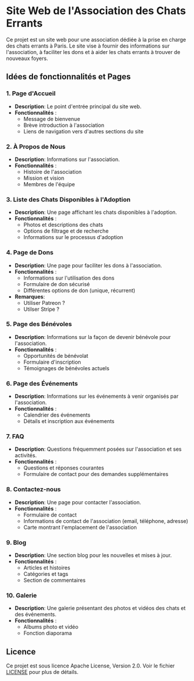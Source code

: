 # Site Web de l'Association des Chats Errants

Ce projet est un site web pour une association dédiée à la prise en charge des chats errants à Paris. Le site vise à fournir des informations sur l'association, à faciliter les dons et à aider les chats errants à trouver de nouveaux foyers.

## Idées de fonctionnalités et Pages

### 1. Page d'Accueil
- **Description**: Le point d'entrée principal du site web.
- **Fonctionnalités** :
  - Message de bienvenue
  - Brève introduction à l'association
  - Liens de navigation vers d'autres sections du site

### 2. À Propos de Nous
- **Description**: Informations sur l'association.
- **Fonctionnalités** :
  - Histoire de l'association
  - Mission et vision
  - Membres de l'équipe

### 3. Liste des Chats Disponibles à l'Adoption
- **Description**: Une page affichant les chats disponibles à l'adoption.
- **Fonctionnalités** :
  - Photos et descriptions des chats
  - Options de filtrage et de recherche
  - Informations sur le processus d'adoption

### 4. Page de Dons
- **Description**: Une page pour faciliter les dons à l'association.
- **Fonctionnalités** :
  - Informations sur l'utilisation des dons
  - Formulaire de don sécurisé
  - Différentes options de don (unique, récurrent)
- **Remarques**: 
  - Utiliser Patreon ? 
  - Utilser Stripe ?
    

### 5. Page des Bénévoles
- **Description**: Informations sur la façon de devenir bénévole pour l'association.
- **Fonctionnalités** :
  - Opportunités de bénévolat
  - Formulaire d'inscription
  - Témoignages de bénévoles actuels

### 6. Page des Événements
- **Description**: Informations sur les événements à venir organisés par l'association.
- **Fonctionnalités** :
  - Calendrier des événements
  - Détails et inscription aux événements

### 7. FAQ
- **Description**: Questions fréquemment posées sur l'association et ses activités.
- **Fonctionnalités** :
  - Questions et réponses courantes
  - Formulaire de contact pour des demandes supplémentaires

### 8. Contactez-nous
- **Description**: Une page pour contacter l'association.
- **Fonctionnalités** :
  - Formulaire de contact
  - Informations de contact de l'association (email, téléphone, adresse)
  - Carte montrant l'emplacement de l'association

### 9. Blog
- **Description**: Une section blog pour les nouvelles et mises à jour.
- **Fonctionnalités** :
  - Articles et histoires
  - Catégories et tags
  - Section de commentaires

### 10. Galerie
- **Description**: Une galerie présentant des photos et vidéos des chats et des événements.
- **Fonctionnalités** :
  - Albums photo et vidéo
  - Fonction diaporama

## Licence

Ce projet est sous licence Apache License, Version 2.0. Voir le fichier [LICENSE](LICENSE) pour plus de détails.